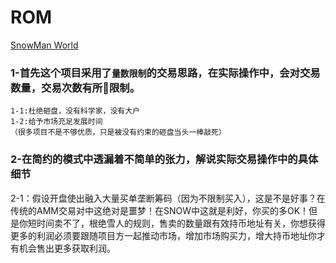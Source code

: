 # ROM
[SnowMan World](https://snowman.live/)</br>
### 1-首先这个项目采用了`量数限制`的交易思路，在实际操作中，会对交易数量，交易次数有所🚫限制。</br>
```
1-1:杜绝砸盘，没有科学家，没有大户
1-2:给予市场充足发展时间
（很多项目不是不够优质，只是被没有约束的砸盘当头一棒敲死）
```
### 2-在简约的模式中透漏着不简单的张力，解说实际交易操作中的具体细节</br>
2-1：假设开盘使出融入大量买单垄断筹码（因为不限制买入），这是不是好事？在传统的AMM交易对中这绝对是噩梦！在SNOW中这就是利好，你买的多OK！但是你短时间卖不了，根绝雪人的规则，售卖的数量跟有效持币地址有关，你想获得更多的利润必须要跟随项目方一起推动市场，增加市场购买力，增大持币地址你才有机会售出更多获取利润。
